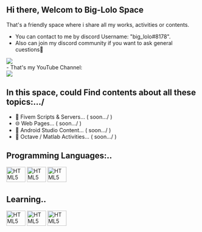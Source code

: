 ## Hi there, Welcom to Big-Lolo Space
That's a friendly space where i share all my works, activities or contents.
- You can contact to me by discord Username: "big_lolo#8178".
- Also can join my discord community if you want to ask general cuestions🙂 
<div>
<a href="https://discord.gg/gDxnkYBMsw" target="_blank"><img src="https://img.shields.io/badge/Discord-7289DA?style=for-the-badge&logo=discord&logoColor=white" target="_blank"></a> 
</div>
- That's my YouTube Channel: 
<div>
<a href="https://www.youtube.com/channel/UCzaRLs274I5YS64Euf5PPvA" target="_blank"><img src="https://img.shields.io/badge/YouTube-FF0000?style=for-the-badge&logo=youtube&logoColor=white" target="_blank"></a> 
</div>

## In this space, could Find contents about all these topics:.../
- 🐌 Fivem Scripts & Servers... ( soon.../ )
- 🌐 Web Pages... ( soon.../ )
- 🔽 Android Studio Content... ( soon.../ )
- 🧮 Octave / Matlab Activities... ( soon.../ )

## Programming Languages:..
<div>
  <img aling="center" alt="HTML5" height="40" width="50" src="https://cdn.jsdelivr.net/gh/devicons/devicon/icons/html5/html5-original.svg" />
  <img aling="center" alt="HTML5" height="40" width="50" src="https://cdn.jsdelivr.net/gh/devicons/devicon/icons/css3/css3-original.svg" />
  <img aling="center" alt="HTML5" height="40" width="50" src="https://cdn.jsdelivr.net/gh/devicons/devicon/icons/lua/lua-original-wordmark.svg" />
  
</div>

## Learning..
<div>
  <img aling="center" alt="HTML5" height="40" width="50" src="https://cdn.jsdelivr.net/gh/devicons/devicon/icons/kotlin/kotlin-original.svg" />
  <img aling="center" alt="HTML5" height="40" width="50" src="https://cdn.jsdelivr.net/gh/devicons/devicon/icons/python/python-original-wordmark.svg" />
  <img aling="center" alt="HTML5" height="40" width="50" src="https://cdn.jsdelivr.net/gh/devicons/devicon/icons/javascript/javascript-original.svg" />
  
</div>




<!--- 🔭 I’m currently working on ...
- 🌱 I’m currently learning ...
- 👯 I’m looking to collaborate on ...
- 🤔 I’m looking for help with ...
- 💬 Ask me about ...
- 📫 How to reach me: ...
- 😄 Pronouns: ...
- ⚡ Fun fact: ...  -->

